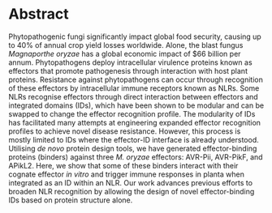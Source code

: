 # Abstract
Phytopathogenic fungi significantly impact global food security, causing up to 40% of annual crop yield losses worldwide. 
Alone, the blast fungus _Magnaporthe oryzae_ has a global economic impact of $66 billion per annum. Phytopathogens deploy intracellular virulence proteins known as effectors 
that promote pathogenesis through interaction with host plant proteins. Resistance against phytopathogens can occur through recognition of these effectors by intracellular 
immune receptors known as NLRs. Some NLRs recognise effectors through direct interaction between effectors and integrated domains (IDs), which have been shown to be modular 
and can be swapped to change the effector recognition profile. The modularity of IDs has facilitated many attempts at engineering expanded effector recognition profiles to 
achieve novel disease resistance. However, this process is mostly limited to IDs where the effector-ID interface is already understood. Utilising _de novo_ protein design tools, 
we have generated effector-binding proteins (binders) against three _M. oryzae_ effectors: AVR-Pii, AVR-PikF, and APikL2. Here, we show that some of these binders interact with 
their cognate effector _in vitro_ and trigger immune responses in planta when integrated as an ID within an NLR. Our work advances previous efforts to broaden NLR recognition by 
allowing the design of novel effector-binding IDs based on protein structure alone.
